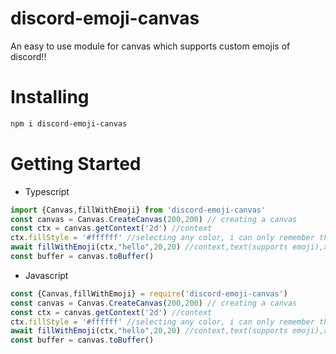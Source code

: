 # discord-emoji-canvas
An easy to use module for canvas which supports custom emojis of discord!!
# Installing
```bash
npm i discord-emoji-canvas
```
# Getting Started
- Typescript
```ts
import {Canvas,fillWithEmoji} from 'discord-emoji-canvas'
const canvas = Canvas.CreateCanvas(200,200) // creating a canvas
const ctx = canvas.getContext('2d') //context
ctx.fillStyle = '#ffffff' //selecting any color, i can only remember the hex of white x)
await fillWithEmoji(ctx,"hello",20,20) //context,text(supports emoji),x,y
const buffer = canvas.toBuffer()
```
- Javascript
```js
const {Canvas,fillWithEmoji} = require('discord-emoji-canvas')
const canvas = Canvas.CreateCanvas(200,200) // creating a canvas
const ctx = canvas.getContext('2d') //context
ctx.fillStyle = '#ffffff' //selecting any color, i can only remember the hex of white x)
await fillWithEmoji(ctx,"hello",20,20) //context,text(supports emoji),x,y
const buffer = canvas.toBuffer()
```

